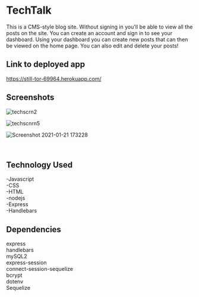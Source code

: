 # TechTalk

This is a CMS-style blog site. Without signing in you'll be able to view all the posts on the site. You can create an account and sign in to see your dashboard. Using your dashboard you can create new posts that can then be viewed on the home page. You can also edit and delete your posts!

## Link to deployed app
https://still-tor-69964.herokuapp.com/

## Screenshots

![techscrn2](https://user-images.githubusercontent.com/65680645/91696064-0f460180-eb3d-11ea-845d-e0f5198a5837.png)

![techscnrn5](https://user-images.githubusercontent.com/65680645/91696069-0fde9800-eb3d-11ea-8e42-d2783e835ae1.png)

![Screenshot 2021-01-21 173228](https://user-images.githubusercontent.com/65680645/105420625-b15ea700-5c0e-11eb-89c0-b0a21b0ecc6a.png)

<br>

## Technology Used
-Javascript <br>
-CSS  <br>
-HTML  <br>
-nodejs  <br>
-Express  <br>
-Handlebars  <br>

## Dependencies
express<br>
handlebars<br>
mySQL2<br>
express-session<br>
connect-session-sequelize<br>
bcrypt<br>
dotenv<br>
Sequelize<br>

